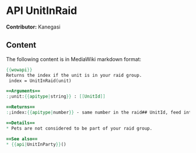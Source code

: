 # API UnitInRaid

**Contributor:** Kanegasi

## Content

The following content is in MediaWiki markdown format:

```mediawiki
{{wowapi}}
Returns the index if the unit is in your raid group.
 index = UnitInRaid(unit)

==Arguments==
:;unit:{{apitype|string}} : [[UnitId]]

==Returns==
:;index:{{apitype|number}} - same number in the raid## UnitId, feed into {{api|GetRaidRosterInfo}}

==Details==
* Pets are not considered to be part of your raid group.

==See also==
* {{api|UnitInParty}}()
```